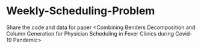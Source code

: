 # Weekly-Scheduling-Problem
Share the code and data for paper &lt;Combining Benders Decomposition and Column Generation for Physician Scheduling in Fever Clinics during Covid-19 Pandemic>
